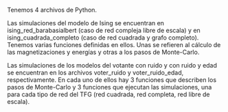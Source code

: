 Tenemos 4 archivos de Python.

Las simulaciones del modelo de Ising se encuentran en ising_red_barabasialbert (caso de red compleja libre de escala) y en ising_cuadrada_completo (caso de red cuadrada y grafo completo). Tenemos varias funciones
definidas en ellos. Unas se refieren al cálculo de las magnetizaciones y energías y otras a los pasos de Monte-Carlo.

Las simulaciones de los modelos del votante con ruido y con ruido y edad se encuentran en los archivos voter_ruido y voter_ruido_edad, respectivamente. En cada uno de ellos hay 3 funciones que describen los pasos de
Monte-Carlo y 3 funciones que ejecutan las simulaciones, una para cada tipo de red del TFG (red cuadrada, red completa, red libre de escala).
